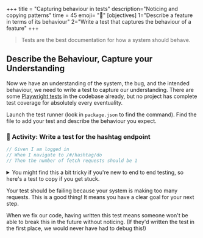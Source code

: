 +++
title = "Capturing behaviour in tests"
description="Noticing and copying patterns"
time = 45
emoji= "🧪"
[objectives]
    1="Describe a feature in terms of its behaviour"
    2="Write a test that captures the behaviour of a feature"
+++

> Tests are the best documentation for how a system should behave.

## Describe the Behaviour, Capture your Understanding

Now we have an understanding of the system, the bug, and the intended behaviour, we need to write a test to capture our understanding. There are some [Playwright tests](https://playwright.dev/docs/writing-tests) in the codebase already, but no project has complete test coverage for absolutely every eventuality.

Launch the test runner (look in `package.json` to find the command). Find the file to add your test and describe the behaviour you expect.

### 📝 Activity: Write a test for the hashtag endpoint

```js
// Given I am logged in
// When I navigate to /#/hashtag/do
// Then the number of fetch requests should be 1
```

<details>
<summary>You might find this a bit tricky if you're new to end to end testing, so here's a test to copy if you get stuck.</summary>

```js
test("should not make infinite hashtag endpoint requests", async ({ page }) => {
  // ===== ARRANGE
  const requests = [];
  page.on("request", (request) => {
    if (
      request.url().includes(":3000/hashtag/do") &&
      request.resourceType() === "fetch"
    ) {
      requests.push(request);
    }
  });
  // ====== ACT
  // When I navigate to the hashtag
  await page.goto("/#/hashtag/do");
  // And I wait a reasonable time for any additional requests
  await page.waitForTimeout(200);

  // ====== ASSERT
  // Then the number of requests should be 1
  expect(requests.length).toEqual(1);
});
```

</details>

Your test should be failing because your system is making too many requests. This is a good thing! It means you have a clear goal for your next step.

When we fix our code, having written this test means someone won't be able to break this in the future without noticing. (If they'd written the test in the first place, we would never have had to debug this!)
